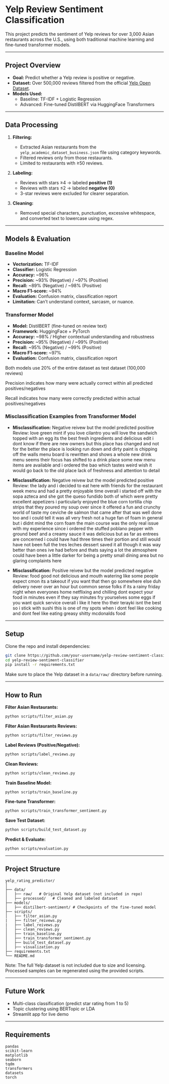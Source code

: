 # Yelp Review Sentiment Classification

This project predicts the sentiment of Yelp reviews for over 3,000 Asian restaurants across the U.S., using both traditional machine learning and fine-tuned transformer models.

---

## Project Overview

- **Goal:** Predict whether a Yelp review is positive or negative.
- **Dataset:** Over 500,000 reviews filtered from the official [Yelp Open Dataset](https://www.yelp.com/dataset).
- **Models Used:**
  - Baseline: TF-IDF + Logistic Regression
  - Advanced: Fine-tuned DistilBERT via HuggingFace Transformers

---

## Data Processing

1. **Filtering:**
   - Extracted Asian restaurants from the `yelp_academic_dataset_business.json` file using category keywords.
   - Filtered reviews only from those restaurants.
   - Limited to restaurants with ≥50 reviews.

2. **Labeling:**
   - Reviews with stars ≥4 → labeled **positive (1)**
   - Reviews with stars ≤2 → labeled **negative (0)**
   - 3-star reviews were excluded for clearer separation.

3. **Cleaning:**
   - Removed special characters, punctuation, excessive whitespace, and converted text to lowercase using regex.

---

## Models & Evaluation

### Baseline Model
- **Vectorization:** TF-IDF
- **Classifier:** Logistic Regression
- **Accuracy:** ~96%
- **Precision:** ~93% (Negative) / ~97% (Positive)
- **Recall:** ~89% (Negative) / ~98% (Positive)
- **Macro F1-score:** ~94%
- **Evaluation:** Confusion matrix, classification report
- **Limitation:** Can’t understand context, sarcasm, or nuance.

### Transformer Model
- **Model:** DistilBERT (fine-tuned on review text)
- **Framework:** HuggingFace + PyTorch
- **Accuracy:** ~98% / Higher contextual understanding and robustness
- **Precision:** ~95% (Negative) / ~99% (Positive)
- **Recall:** ~95% (Negative) / ~99% (Positive)
- **Macro F1-score:** ~97%
- **Evaluation:** Confusion matrix, classification report

Both models use 20% of the entire dataset as test dataset (100,000 reviews)

Precision indicates how many were actually correct within all predicted positives/negatives

Recall indicates how many were correctly predicted within actual positives/negatives

### Misclassification Examples from Transformer Model

- **Misclassification:** Negative reivew but the model predicted positive
Review: love green mint if you love cilantro you will love the sandwich topped with an egg its the best fresh ingredients and delicious edit i dont know if there are new owners but this place has changed and not for the better the place is looking run down and dirty paint is chipping off the walls menu board is rewritten and shows a whole new drink menu seems their focus has shifted to a drink place some new menu items are available and i ordered the bao which tastes weird wish it would go back to the old place lack of freshness and attention to detail

- **Misclassification:** Negative reivew but the model predicted positive
Review: the lady and i decided to eat here with friends for the restaurant week menu and had a pretty enjoyable time overall i started off with the sopa azteca and she got the queso fundido both of which were pretty excellent appetizers i particularly enjoyed the blue corn tortilla chip strips that they poured my soup over since it offered a fun and crunchy world of taste my ceviche de salmon that came after that was well done too and i could tell it was all very fresh not a huge fan of foam in general but i didnt mind the corn foam the main course was the only real issue with my experience since i ordered the stuffed poblano pepper with ground beef and a creamy sauce it was delicious but as far as entrees are concerned i could have had three times their portion and still would have not been full the tres leches dessert saved it all though it was way better than ones ive had before and thats saying a lot the atmosphere could have been a little darker for being a pretty small dining area but no glaring complaints here

- **Misclassification:** Positive reivew but the model predicted negative
Review: food good not delicious and mouth watering like some people expect cmon its a takeout if you want that then go somewhere else duh delivery never over an hour but common sense folks if its a rainy friday night when everyones home netflixing and chilling dont expect your food in minutes even if they say minutes fry yourselves some eggs if you want quick service overall i like it here tho their terayki isnt the best so i stick with sushi this is one of my spots when i dont feel like cooking and dont feel like eating greasy shitty mcdonalds food

---

## Setup

Clone the repo and install dependencies:

```bash
git clone https://github.com/your-username/yelp-review-sentiment-classifier.git
cd yelp-review-sentiment-classifier
pip install -r requirements.txt
```

Make sure to place the Yelp dataset in a `data/raw/` directory before running.

---

## How to Run

**Filter Asian Restaurants:**
```bash
python scripts/filter_asian.py
```

**Filter Asian Restaurants Reviews:**
```bash
python scripts/filter_reviews.py
```

**Label Reviews (Positive/Negative):**
```bash
python scripts/label_reviews.py
```

**Clean Reviews:**
```bash
python scripts/clean_reviews.py
```

**Train Baseline Model:**
```bash
python scripts/train_baseline.py
```

**Fine-tune Transformer:**
```bash
python scripts/train_transformer_sentiment.py
```

**Save Test Dataset:**
```bash
python scripts/build_test_dataset.py
```

**Predict & Evaluate:**
```bash
python scripts/evaluation.py
```

---

## Project Structure

```
yelp_rating_predictor/
│
├── data/
│   ├── raw/   # Original Yelp dataset (not included in repo)
│   ├── processed/   # Cleaned and labeled dataset
├── models/
│   ├── distilbert-sentiment/ # Checkpoints of the fine-tuned model
├── scripts/
│   ├── filter_asian.py
|   ├── filter_reivews.py
|   ├── label_reivews.py
│   ├── clean_reviews.py
│   ├── train_baseline.py
│   ├── train_transformer_sentiment.py
│   ├── build_test_dataset.py
│   ├── visualization.py
├── requirements.txt
└── README.md
```

Note: The full Yelp dataset is not included due to size and licensing. Processed samples can be regenerated using the provided scripts.

---

## Future Work

- Multi-class classification (predict star rating from 1 to 5)
- Topic clustering using BERTopic or LDA
- Streamlit app for live demo

---

## Requirements

```
pandas
scikit-learn
matplotlib
seaborn
tqdm
transformers
datasets
torch
```
